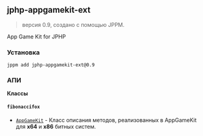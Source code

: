 ## jphp-appgamekit-ext
> версия 0.9, создано с помощью JPPM.

App Game Kit for JPHP

### Установка
```
jppm add jphp-appgamekit-ext@0.9
```

### АПИ
**Классы**

#### `fibonaccifox`

- [`AppGameKit`](https://github.com/FibonacciFox/jphp-appgamekit-ext/blob/master/docs/classes/fibonaccifox/AppGameKit.md) - Класс описания методов, реализованных в AppGameKit для <b>x64</b> и <b>x86</b> битных систем.
